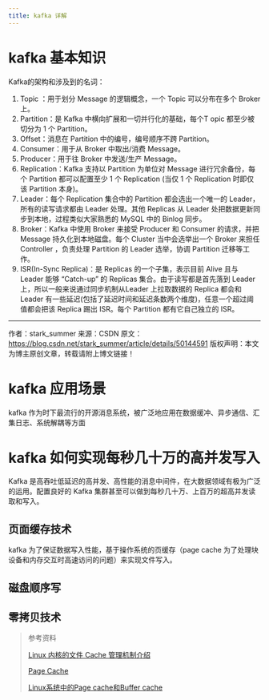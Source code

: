 ```yaml
---
title: kafka 详解
---
```


# kafka 基本知识

Kafka的架构和涉及到的名词：

1. Topic ：用于划分 Message 的逻辑概念，一个 Topic 可以分布在多个 Broker 上。
2. Partition：是 Kafka 中横向扩展和一切并行化的基础，每个T opic 都至少被切分为 1 个 Partition。
3. Offset：消息在 Partition 中的编号，编号顺序不跨 Partition。
4. Consumer：用于从 Broker 中取出/消费 Message。
5. Producer：用于往 Broker 中发送/生产 Message。
6. Replication：Kafka 支持以 Partition 为单位对 Message 进行冗余备份，每个 Partition 都可以配置至少 1 个 Replication (当仅 1 个 Replication 时即仅该 Partition 本身)。
7. Leader：每个 Replication 集合中的 Partition 都会选出一个唯一的 Leader，所有的读写请求都由 Leader 处理。其他 Replicas 从 Leader 处把数据更新同步到本地，过程类似大家熟悉的 MySQL 中的 Binlog 同步。
8. Broker：Kafka 中使用 Broker 来接受 Producer 和 Consumer 的请求，并把 Message 持久化到本地磁盘。每个 Cluster 当中会选举出一个 Broker 来担任 Controller ，负责处理 Partition 的 Leader 选举，协调 Partition 迁移等工作。
9. ISR(In-Sync Replica)：是 Replicas 的一个子集，表示目前 Alive 且与 Leader 能够 “Catch-up” 的 Replicas 集合。由于读写都是首先落到 Leader 上，所以一般来说通过同步机制从Leader 上拉取数据的 Replica 都会和 Leader 有一些延迟(包括了延迟时间和延迟条数两个维度)，任意一个超过阈值都会把该 Replica 踢出 ISR。每个 Partition 都有它自己独立的 ISR。

--------------------- 
作者：stark_summer 
来源：CSDN 
原文：https://blog.csdn.net/stark_summer/article/details/50144591 
版权声明：本文为博主原创文章，转载请附上博文链接！

# kafka 应用场景

kafka 作为时下最流行的开源消息系统，被广泛地应用在数据缓冲、异步通信、汇集日志、系统解耦等方面

# kafka 如何实现每秒几十万的高并发写入

Kafka 是高吞吐低延迟的高并发、高性能的消息中间件，在大数据领域有极为广泛的运用。配置良好的 Kafka 集群甚至可以做到每秒几十万、上百万的超高并发读取和写入。

## 页面缓存技术

kafka 为了保证数据写入性能，基于操作系统的页缓存（page cache 为了处理块设备和内存交互时高速访问的问题）来实现文件写入。

## 磁盘顺序写



## 零拷贝技术


> 参考资料
>
>[Linux 内核的文件 Cache 管理机制介绍](https://www.ibm.com/developerworks/cn/linux/l-cache/index.html)
>
>[Page Cache](https://en.wikipedia.org/wiki/Page_cache)
>
>[Linux系统中的Page cache和Buffer cache](https://zhuanlan.zhihu.com/p/35277219)